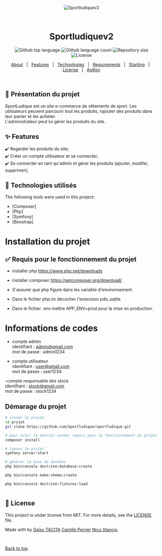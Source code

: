 <div align="center" id="top"> 
  <img src="./.github/app.gif" alt="Sportludiquev2" />

  &#xa0;

  <!-- <a href="https://sportludiquev2.netlify.app">Demo</a> -->
</div>

<h1 align="center">Sportludiquev2</h1>

<p align="center">
  <img alt="Github top language" src="https://img.shields.io/github/languages/top/{{YOUR_GITHUB_USERNAME}}/sportludiquev2?color=56BEB8">

  <img alt="Github language count" src="https://img.shields.io/github/languages/count/{{YOUR_GITHUB_USERNAME}}/sportludiquev2?color=56BEB8">

  <img alt="Repository size" src="https://img.shields.io/github/repo-size/{{YOUR_GITHUB_USERNAME}}/sportludiquev2?color=56BEB8">

  <img alt="License" src="https://img.shields.io/github/license/{{YOUR_GITHUB_USERNAME}}/sportludiquev2?color=56BEB8">

  <!-- <img alt="Github issues" src="https://img.shields.io/github/issues/{{YOUR_GITHUB_USERNAME}}/sportludiquev2?color=56BEB8" /> -->

  <!-- <img alt="Github forks" src="https://img.shields.io/github/forks/{{YOUR_GITHUB_USERNAME}}/sportludiquev2?color=56BEB8" /> -->

  <!-- <img alt="Github stars" src="https://img.shields.io/github/stars/{{YOUR_GITHUB_USERNAME}}/sportludiquev2?color=56BEB8" /> -->
</p>

<!-- Status -->

<!-- <h4 align="center"> 
	🚧  Sportludiquev2 🚀 Under construction...  🚧
</h4> 

<hr> -->

<p align="center">
  <a href="#dart-about">About</a> &#xa0; | &#xa0; 
  <a href="#sparkles-features">Features</a> &#xa0; | &#xa0;
  <a href="#rocket-technologies">Technologies</a> &#xa0; | &#xa0;
  <a href="#white_check_mark-requirements">Requirements</a> &#xa0; | &#xa0;
  <a href="#checkered_flag-starting">Starting</a> &#xa0; | &#xa0;
  <a href="#memo-license">License</a> &#xa0; | &#xa0;
  <a href="https://github.com/{{YOUR_GITHUB_USERNAME}}" target="_blank">Author</a>
</p>

<br>

## :dart: Présentation du projet ##

SportLudique est un site e-commerce de vêtements de sport. Les utilisateurs peuvent parcourir tout les produits, rajouter des produits dans leur panier et les acheter.\
L'administrateur peut lui gérer les produits du site.


## :sparkles: Features ##

:heavy_check_mark: Regarder les produits du site;\
:heavy_check_mark: Créer un compte utilisateur et se connecter;\
:heavy_check_mark: Se connecter en tant qu'admin et gérer les produits (ajouter, modifer, supprimer);

## :rocket: Technologies utilisés ##

The following tools were used in this project:

- [Composer]
- [Php]
- [Symfony]
- [Boostrap]



# Installation du projet

## :white_check_mark: Requis pour le fonctionnement du projet ##

- installer php https://www.php.net/downloads
- installer composer https://getcomposer.org/download/

- S'assurer que php figure dans les variable d'environnement.
- Dans le fichier php.ini décocher l'extension pdo_sqlite.
- Dans le fichier .env mettre APP_ENV=prod pour la mise en production.

# Informations de codes

- compte admin\
identifiant : admin@gmail.com\
mot de passe : admin1234

- compte utilisateur\
identifiant : user@gmail.com\
mot de passe : user1234

-compte responsable des stock\
identifiant : stock@gmail.com\
mot de passe : stock1234






## Démarage du projet

``` bash
# cloner le projet
cd projet
git clone https://github.com/Sportludique/sportludique.git

# pour avoir le dossier vendor requis pour le fonctionnement du projet
composer install

# lancer le projet 
symfony server:start

# générer la base de données
php bin/console doctrine:database:create

php bin/console make:shema:create

php bin/console doctrine:fixtures:load



```

## :memo: License ##

This project is under license from MIT. For more details, see the [LICENSE](LICENSE.md) file.


Made with by <a href="https://github.com/Daisy0402" target="_blank">Daisy TACITA</a>
<a href="https://github.com/CamillePerier" target="-blank">Camille Perrier</a>
<a href="https://github.com/StanciuNA " target="-blank">Nicu Stanciu</a>


&#xa0;

<a href="#top">Back to top</a>
